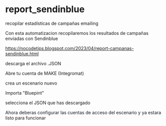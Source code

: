 # report_sendinblue
recopilar estadísticas de campañas emailing

Con esta automatizacion recopilaremos los resultados de campañas enviadas con Sendinblue

https://nocodetips.blogspot.com/2023/04/report-campanas-sendinblue.html

descarga el archivo .JSON

Abre tu cuenta de MAKE (Integromat)

crea un escenario nuevo

Importa "Bluepint"

selecciona el JSON que has descargado

Ahora deberas configurar las cuentas de acceso del escenario y ya estara listo para funcionar
